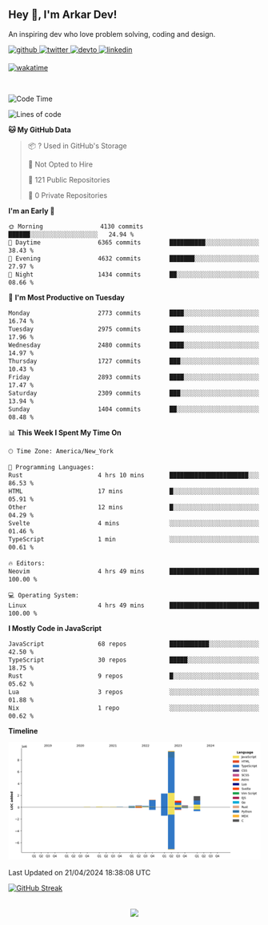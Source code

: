 ## Hey 👋, I'm Arkar Dev!  

An inspiring dev who love problem solving, coding and design.

<a href="https://github.com/Riley1101" target="_blank">
<img src=https://img.shields.io/badge/github-%2324292e.svg?&style=for-the-badge&logo=github&logoColor=white alt=github style="margin-bottom: 5px;" />
</a>
<a href="https://twitter.com/arkardev" target="_blank">
<img src=https://img.shields.io/badge/twitter-%2300acee.svg?&style=for-the-badge&logo=twitter&logoColor=white alt=twitter style="margin-bottom: 5px;" />
</a>
<a href="https://dev.to/riley1101" target="_blank">
<img src=https://img.shields.io/badge/dev.to-%2308090A.svg?&style=for-the-badge&logo=dev.to&logoColor=white alt=devto style="margin-bottom: 5px;" />
</a>
<a href="https://linkedin.com/in/arkar-kaung-myat" target="_blank">
<img src=https://img.shields.io/badge/linkedin-%231E77B5.svg?&style=for-the-badge&logo=linkedin&logoColor=white alt=linkedin style="margin-bottom: 5px;" />
</a>
  
[![wakatime](https://wakatime.com/badge/user/cf23b6e3-75f8-4c04-b0e3-273191c8d2ec.svg)](https://wakatime.com/@cf23b6e3-75f8-4c04-b0e3-273191c8d2ec)

<br/>

<!--START_SECTION:waka-->
![Code Time](http://img.shields.io/badge/Code%20Time-982%20hrs%2027%20mins-blue)

![Lines of code](https://img.shields.io/badge/From%20Hello%20World%20I%27ve%20Written-17.2%20million%20lines%20of%20code-blue)

**🐱 My GitHub Data** 

> 📦 ? Used in GitHub's Storage 
 > 
> 🚫 Not Opted to Hire
 > 
> 📜 121 Public Repositories 
 > 
> 🔑 0 Private Repositories 
 > 
**I'm an Early 🐤** 

```text
🌞 Morning                4130 commits        ██████░░░░░░░░░░░░░░░░░░░   24.94 % 
🌆 Daytime                6365 commits        ██████████░░░░░░░░░░░░░░░   38.43 % 
🌃 Evening                4632 commits        ███████░░░░░░░░░░░░░░░░░░   27.97 % 
🌙 Night                  1434 commits        ██░░░░░░░░░░░░░░░░░░░░░░░   08.66 % 
```
📅 **I'm Most Productive on Tuesday** 

```text
Monday                   2773 commits        ████░░░░░░░░░░░░░░░░░░░░░   16.74 % 
Tuesday                  2975 commits        ████░░░░░░░░░░░░░░░░░░░░░   17.96 % 
Wednesday                2480 commits        ████░░░░░░░░░░░░░░░░░░░░░   14.97 % 
Thursday                 1727 commits        ███░░░░░░░░░░░░░░░░░░░░░░   10.43 % 
Friday                   2893 commits        ████░░░░░░░░░░░░░░░░░░░░░   17.47 % 
Saturday                 2309 commits        ███░░░░░░░░░░░░░░░░░░░░░░   13.94 % 
Sunday                   1404 commits        ██░░░░░░░░░░░░░░░░░░░░░░░   08.48 % 
```


📊 **This Week I Spent My Time On** 

```text
🕑︎ Time Zone: America/New_York

💬 Programming Languages: 
Rust                     4 hrs 10 mins       ██████████████████████░░░   86.53 % 
HTML                     17 mins             █░░░░░░░░░░░░░░░░░░░░░░░░   05.91 % 
Other                    12 mins             █░░░░░░░░░░░░░░░░░░░░░░░░   04.29 % 
Svelte                   4 mins              ░░░░░░░░░░░░░░░░░░░░░░░░░   01.46 % 
TypeScript               1 min               ░░░░░░░░░░░░░░░░░░░░░░░░░   00.61 % 

🔥 Editors: 
Neovim                   4 hrs 49 mins       █████████████████████████   100.00 % 

💻 Operating System: 
Linux                    4 hrs 49 mins       █████████████████████████   100.00 % 
```

**I Mostly Code in JavaScript** 

```text
JavaScript               68 repos            ███████████░░░░░░░░░░░░░░   42.50 % 
TypeScript               30 repos            █████░░░░░░░░░░░░░░░░░░░░   18.75 % 
Rust                     9 repos             █░░░░░░░░░░░░░░░░░░░░░░░░   05.62 % 
Lua                      3 repos             ░░░░░░░░░░░░░░░░░░░░░░░░░   01.88 % 
Nix                      1 repo              ░░░░░░░░░░░░░░░░░░░░░░░░░   00.62 % 
```



**Timeline**

![Lines of Code chart](https://raw.githubusercontent.com/Riley1101/Riley1101/main/assets/bar_graph.png)


 Last Updated on 21/04/2024 18:38:08 UTC
<!--END_SECTION:waka-->

[![GitHub Streak](https://streak-stats.demolab.com?user=Riley1101)](https://git.io/streak-stats)
  
<br/>  
<div align="center">
<img src="https://komarev.com/ghpvc/?username=Riley1101&&style=flat-square" align="center" />
</div>  


